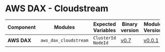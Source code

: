# AWS DAX - Cloudstream


| **Component**    | **Modules**           | **Expected Variables** | **Binary version** |  **Module Version**                                                                            | **Changelog**                                                              |
|------------------|-----------------------|--------------------------|--------------------|------------------------------------------------------------------------------------------------|----------------------------------------------------------------------------|
| **AWS DAX**           | `aws_dax_cloudstream`                        | `ClusterId` `NodeId`                                           | [v0.7](https://last9.jfrog.io/ui/native/last9-openmetrics-exporter/release-v0.7/)             |  [v0.0.1](https://github.com/last9/openmetrics-registry/releases/download/v0.0.1/aws_cloudstream_dax_v0.0.1.hcl)                           | [Changelog](https://github.com/last9/openmetrics-registry/blob/master/aws/cloudstream/dax/CHANGELOG.md)           |
